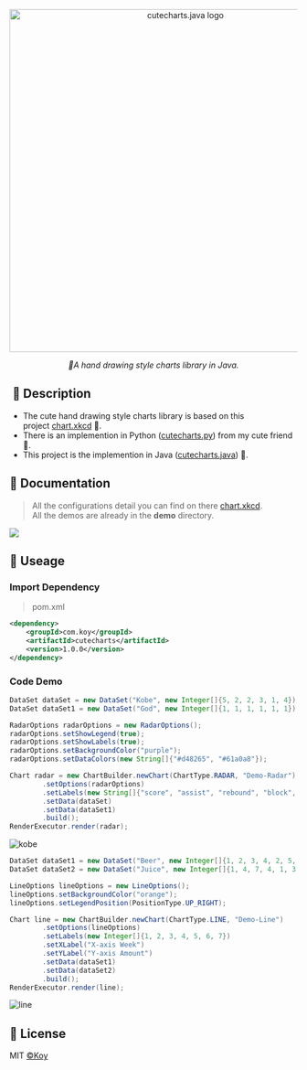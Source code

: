 <p align="center">
    <img src="https://user-images.githubusercontent.com/19553554/66697551-27384b00-ed09-11e9-9fe8-210918fdeb77.png" alt="cutecharts.java logo" width=600/>
</p>

<p align=center>
    <i>🎨A hand drawing style charts library in Java.</i>
</p>

##  📣 Description

- The cute hand drawing style charts library is based on this project [chart.xkcd](https://github.com/timqian/chart.xkcd) :rocket:.
- There is an implemention in Python ([cutecharts.py](https://github.com/cutecharts/cutecharts.py)) from my cute friend :dog:.
- This project is the implemention in Java ([cutecharts.java](https://github.com/cutecharts/cutecharts.java)) 🎨.


##  🔖 Documentation

> All the configurations detail you can find on there [chart.xkcd](https://timqian.com/chart.xkcd/).  
> All the demos are already in the **demo** directory.

<img src=https://user-images.githubusercontent.com/33706142/77919719-1e93fb00-72d0-11ea-8116-e2aa4a89d64a.png />  


## 📝 Useage

### Import Dependency
> pom.xml
```xml
<dependency>
    <groupId>com.koy</groupId>
    <artifactId>cutecharts</artifactId>
    <version>1.0.0</version>
</dependency>
```

### Code Demo
```java
DataSet dataSet = new DataSet("Kobe", new Integer[]{5, 2, 2, 3, 1, 4});
DataSet dataSet1 = new DataSet("God", new Integer[]{1, 1, 1, 1, 1, 1});

RadarOptions radarOptions = new RadarOptions();
radarOptions.setShowLegend(true);
radarOptions.setShowLabels(true);
radarOptions.setBackgroundColor("purple");
radarOptions.setDataColors(new String[]{"#d48265", "#61a0a8"});

Chart radar = new ChartBuilder.newChart(ChartType.RADAR, "Demo-Radar")
        .setOptions(radarOptions)
        .setLabels(new String[]{"score", "assist", "rebound", "block", "steal", "shootRate"})
        .setData(dataSet)
        .setData(dataSet1)
        .build();
RenderExecutor.render(radar);
```  

![kobe](https://user-images.githubusercontent.com/33706142/78035089-34222700-739b-11ea-95ad-366ca54ad656.png)  

```java
DataSet dataSet1 = new DataSet("Beer", new Integer[]{1, 2, 3, 4, 2, 5, 4});
DataSet dataSet2 = new DataSet("Juice", new Integer[]{1, 4, 7, 4, 1, 3, 2});

LineOptions lineOptions = new LineOptions();
lineOptions.setBackgroundColor("orange");
lineOptions.setLegendPosition(PositionType.UP_RIGHT);

Chart line = new ChartBuilder.newChart(ChartType.LINE, "Demo-Line")
        .setOptions(lineOptions)
        .setLabels(new Integer[]{1, 2, 3, 4, 5, 6, 7})
        .setXLabel("X-axis Week")
        .setYLabel("Y-axis Amount")
        .setData(dataSet1)
        .setData(dataSet2)
        .build();
RenderExecutor.render(line);
```

![line](https://user-images.githubusercontent.com/33706142/77851369-69980a80-720b-11ea-885b-a39fc54d83d9.png)


## 📃 License

MIT [©Koy](https://github.com/Koooooo-7)

